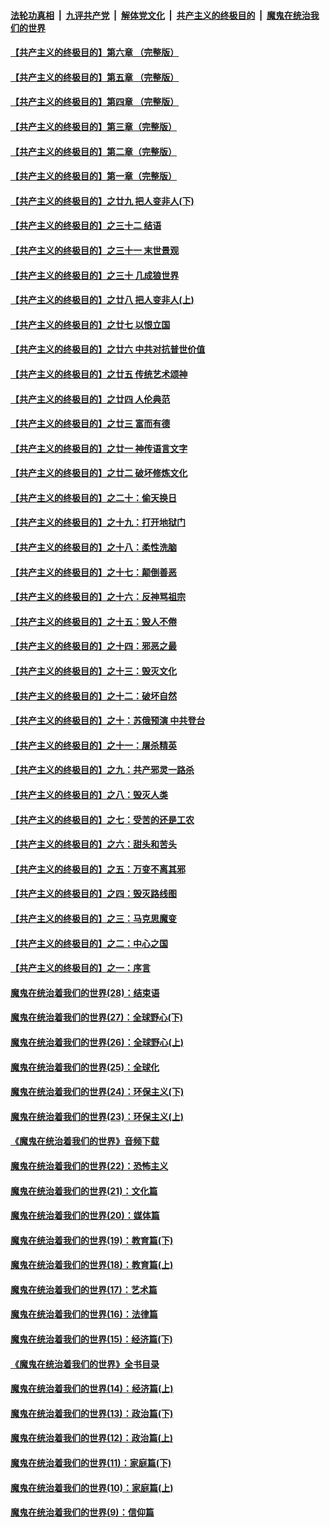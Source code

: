 ####  [法轮功真相](../../../../basic/blob/master/README.md?t=05032101) &nbsp;|&nbsp; [九评共产党](../../../../9ping.md/blob/master/README.md?t=05032101) &nbsp;|&nbsp; [解体党文化](../../../../jtdwh.md/blob/master/README.md?t=05032101)  &nbsp;|&nbsp; [共产主义的终极目的](../../../../gczydzjmd.md/blob/master/README.md?t=05032101) &nbsp;|&nbsp; [魔鬼在统治我们的世界](../../../../mgztzwmdsj.md/blob/master/README.md?t=05032101) 

#### [【共产主义的终极目的】第六章 （完整版）](../pages/nsc422/n11428913.md?t=05032101) 

#### [【共产主义的终极目的】第五章 （完整版）](../pages/nsc422/n11428912.md?t=05032101) 

#### [【共产主义的终极目的】第四章 （完整版）](../pages/nsc422/n11428907.md?t=05032101) 

#### [【共产主义的终极目的】第三章（完整版）](../pages/nsc422/n11428848.md?t=05032101) 

#### [【共产主义的终极目的】第二章（完整版）](../pages/nsc422/n11428831.md?t=05032101) 

#### [【共产主义的终极目的】第一章（完整版）](../pages/nsc422/n11417651.md?t=05032101) 

#### [【共产主义的终极目的】之廿九 把人变非人(下)](../pages/nsc422/n11344140.md?t=05032101) 

#### [【共产主义的终极目的】之三十二 结语](../pages/nsc422/n11360535.md?t=05032101) 

#### [【共产主义的终极目的】之三十一 末世景观](../pages/nsc422/n11351129.md?t=05032101) 

#### [【共产主义的终极目的】之三十 几成狼世界](../pages/nsc422/n11348280.md?t=05032101) 

#### [【共产主义的终极目的】之廿八 把人变非人(上)](../pages/nsc422/n11340492.md?t=05032101) 

#### [【共产主义的终极目的】之廿七 以恨立国](../pages/nsc422/n11336944.md?t=05032101) 

#### [【共产主义的终极目的】之廿六 中共对抗普世价值](../pages/nsc422/n11324785.md?t=05032101) 

#### [【共产主义的终极目的】之廿五 传统艺术颂神](../pages/nsc422/n11296396.md?t=05032101) 

#### [【共产主义的终极目的】之廿四 人伦典范](../pages/nsc422/n11296397.md?t=05032101) 

#### [【共产主义的终极目的】之廿三 富而有德](../pages/nsc422/n11283598.md?t=05032101) 

#### [【共产主义的终极目的】之廿一 神传语言文字](../pages/nsc422/n11263265.md?t=05032101) 

#### [【共产主义的终极目的】之廿二 破坏修炼文化](../pages/nsc422/n11245728.md?t=05032101) 

#### [【共产主义的终极目的】之二十：偷天换日](../pages/nsc422/n11238846.md?t=05032101) 

#### [【共产主义的终极目的】之十九：打开地狱门](../pages/nsc422/n11206376.md?t=05032101) 

#### [【共产主义的终极目的】之十八：柔性洗脑](../pages/nsc422/n11199994.md?t=05032101) 

#### [【共产主义的终极目的】之十七：颠倒善恶](../pages/nsc422/n11179782.md?t=05032101) 

#### [【共产主义的终极目的】之十六：反神骂祖宗](../pages/nsc422/n11166798.md?t=05032101) 

#### [【共产主义的终极目的】之十五：毁人不倦](../pages/nsc422/n11166792.md?t=05032101) 

#### [【共产主义的终极目的】之十四：邪恶之最](../pages/nsc422/n11150249.md?t=05032101) 

#### [【共产主义的终极目的】之十三：毁灭文化](../pages/nsc422/n11135227.md?t=05032101) 

#### [【共产主义的终极目的】之十二：破坏自然](../pages/nsc422/n11135214.md?t=05032101) 

#### [【共产主义的终极目的】之十：苏俄预演 中共登台](../pages/nsc422/n11118424.md?t=05032101) 

#### [【共产主义的终极目的】之十一：屠杀精英](../pages/nsc422/n11118442.md?t=05032101) 

#### [【共产主义的终极目的】之九：共产邪灵一路杀](../pages/nsc422/n11114139.md?t=05032101) 

#### [【共产主义的终极目的】之八：毁灭人类](../pages/nsc422/n11108503.md?t=05032101) 

#### [【共产主义的终极目的】之七：受苦的还是工农](../pages/nsc422/n11101809.md?t=05032101) 

#### [【共产主义的终极目的】之六：甜头和苦头](../pages/nsc422/n11096971.md?t=05032101) 

#### [【共产主义的终极目的】之五：万变不离其邪](../pages/nsc422/n11091285.md?t=05032101) 

#### [【共产主义的终极目的】之四：毁灭路线图](../pages/nsc422/n11086284.md?t=05032101) 

#### [【共产主义的终极目的】之三：马克思魔变](../pages/nsc422/n11061941.md?t=05032101) 

#### [【共产主义的终极目的】之二：中心之国](../pages/nsc422/n11047728.md?t=05032101) 

#### [【共产主义的终极目的】之一：序言](../pages/nsc422/n11086077.md?t=05032101) 

#### [魔鬼在统治着我们的世界(28)：结束语](../pages/nsc422/n10936246.md?t=05032101) 

#### [魔鬼在统治着我们的世界(27)：全球野心(下)](../pages/nsc422/n10928319.md?t=05032101) 

#### [魔鬼在统治着我们的世界(26)：全球野心(上)](../pages/nsc422/n10900318.md?t=05032101) 

#### [魔鬼在统治着我们的世界(25)：全球化](../pages/nsc422/n10788205.md?t=05032101) 

#### [魔鬼在统治着我们的世界(24)：环保主义(下)](../pages/nsc422/n10695307.md?t=05032101) 

#### [魔鬼在统治着我们的世界(23)：环保主义(上)](../pages/nsc422/n10688613.md?t=05032101) 

#### [《魔鬼在统治着我们的世界》音频下载](../pages/nsc422/n10635553.md?t=05032101) 

#### [魔鬼在统治着我们的世界(22)：恐怖主义](../pages/nsc422/n10614727.md?t=05032101) 

#### [魔鬼在统治着我们的世界(21)：文化篇](../pages/nsc422/n10597706.md?t=05032101) 

#### [魔鬼在统治着我们的世界(20)：媒体篇](../pages/nsc422/n10586579.md?t=05032101) 

#### [魔鬼在统治着我们的世界(19)：教育篇(下)](../pages/nsc422/n10564808.md?t=05032101) 

#### [魔鬼在统治着我们的世界(18)：教育篇(上)](../pages/nsc422/n10526970.md?t=05032101) 

#### [魔鬼在统治着我们的世界(17)：艺术篇](../pages/nsc422/n10499093.md?t=05032101) 

#### [魔鬼在统治着我们的世界(16)：法律篇](../pages/nsc422/n10485969.md?t=05032101) 

#### [魔鬼在统治着我们的世界(15)：经济篇(下)](../pages/nsc422/n10469975.md?t=05032101) 

#### [《魔鬼在统治着我们的世界》全书目录](../pages/nsc422/n10464261.md?t=05032101) 

#### [魔鬼在统治着我们的世界(14)：经济篇(上)](../pages/nsc422/n10457370.md?t=05032101) 

#### [魔鬼在统治着我们的世界(13)：政治篇(下)](../pages/nsc422/n10448270.md?t=05032101) 

#### [魔鬼在统治着我们的世界(12)：政治篇(上)](../pages/nsc422/n10444576.md?t=05032101) 

#### [魔鬼在统治着我们的世界(11)：家庭篇(下)](../pages/nsc422/n10440961.md?t=05032101) 

#### [魔鬼在统治着我们的世界(10)：家庭篇(上)](../pages/nsc422/n10435448.md?t=05032101) 

#### [魔鬼在统治着我们的世界(9)：信仰篇](../pages/nsc422/n10432159.md?t=05032101) 

